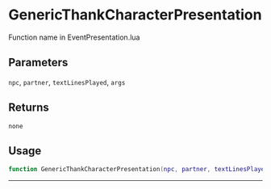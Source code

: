 # GenericThankCharacterPresentation
Function name in EventPresentation.lua
## Parameters
`npc`, `partner`, `textLinesPlayed`, `args`
## Returns
`none`
## Usage
```lua
function GenericThankCharacterPresentation(npc, partner, textLinesPlayed, args)
```
---
